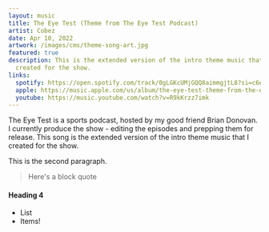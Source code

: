 ```yaml
---
layout: music
title: The Eye Test (Theme from The Eye Test Podcast)
artist: Cobez
date: Apr 10, 2022
artwork: /images/cms/theme-song-art.jpg
featured: true
description: This is the extended version of the intro theme music that I
  created for the show.
links:
  spotify: https://open.spotify.com/track/0gLGKcUMjGQQ8aimmgjtL8?si=c6ed19eddf234a51
  apple: https://music.apple.com/us/album/the-eye-test-theme-from-the-eye-test-podcast/1619215200?i=1619215201
  youtube: https://music.youtube.com/watch?v=R9kKrzz7imk
---
```

The Eye Test is a sports podcast, hosted by my good friend Brian Donovan. I currently produce the show - editing the episodes and prepping them for release. This song is the extended version of the intro theme music that I created for the show.

This is the second paragraph.

> H﻿ere's a block quote

#### H﻿eading 4

* L﻿ist
* I﻿tems!